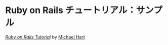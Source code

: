 # Ruby on Rails チュートリアル：サンプル

[*Ruby on Rails Tutorial*](http://railstutorial.jp/)
by [Michael Hart](http://michaelhartl.com/)